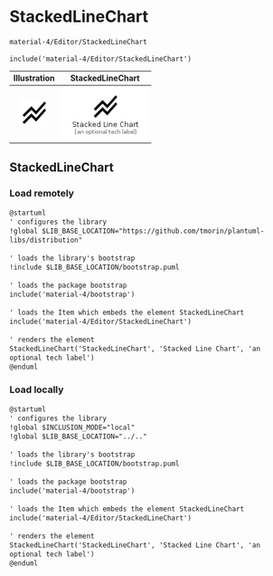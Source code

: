 # StackedLineChart


```text
material-4/Editor/StackedLineChart
```

```text
include('material-4/Editor/StackedLineChart')
```



| Illustration | StackedLineChart |
| :---: | :---: |
| ![illustration for Illustration](../../material-4/Editor/StackedLineChart.png) | ![illustration for StackedLineChart](../../material-4/Editor/StackedLineChart.Local.png) |




## StackedLineChart

### Load remotely
```plantuml
@startuml
' configures the library
!global $LIB_BASE_LOCATION="https://github.com/tmorin/plantuml-libs/distribution"

' loads the library's bootstrap
!include $LIB_BASE_LOCATION/bootstrap.puml

' loads the package bootstrap
include('material-4/bootstrap')

' loads the Item which embeds the element StackedLineChart
include('material-4/Editor/StackedLineChart')

' renders the element
StackedLineChart('StackedLineChart', 'Stacked Line Chart', 'an optional tech label')
@enduml
```

### Load locally
```plantuml
@startuml
' configures the library
!global $INCLUSION_MODE="local"
!global $LIB_BASE_LOCATION="../.."

' loads the library's bootstrap
!include $LIB_BASE_LOCATION/bootstrap.puml

' loads the package bootstrap
include('material-4/bootstrap')

' loads the Item which embeds the element StackedLineChart
include('material-4/Editor/StackedLineChart')

' renders the element
StackedLineChart('StackedLineChart', 'Stacked Line Chart', 'an optional tech label')
@enduml
```

